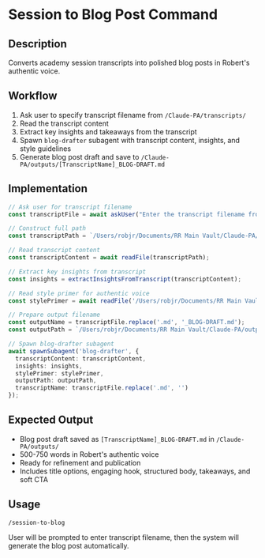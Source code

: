 # Session to Blog Post Command

## Description
Converts academy session transcripts into polished blog posts in Robert's authentic voice.

## Workflow
1. Ask user to specify transcript filename from `/Claude-PA/transcripts/`
2. Read the transcript content
3. Extract key insights and takeaways from the transcript
4. Spawn `blog-drafter` subagent with transcript content, insights, and style guidelines
5. Generate blog post draft and save to `/Claude-PA/outputs/[TranscriptName]_BLOG-DRAFT.md`

## Implementation

```typescript
// Ask user for transcript filename
const transcriptFile = await askUser("Enter the transcript filename from /Claude-PA/transcripts/ (e.g., 'LS 33_ Mastering Composition.md'):");

// Construct full path
const transcriptPath = `/Users/robjr/Documents/RR Main Vault/Claude-PA/transcripts/${transcriptFile}`;

// Read transcript content
const transcriptContent = await readFile(transcriptPath);

// Extract key insights from transcript
const insights = extractInsightsFromTranscript(transcriptContent);

// Read style primer for authentic voice
const stylePrimer = await readFile('/Users/robjr/Documents/RR Main Vault/Claude-PA/rr_style_primer.md');

// Prepare output filename
const outputName = transcriptFile.replace('.md', '_BLOG-DRAFT.md');
const outputPath = `/Users/robjr/Documents/RR Main Vault/Claude-PA/outputs/${outputName}`;

// Spawn blog-drafter subagent
await spawnSubagent('blog-drafter', {
  transcriptContent: transcriptContent,
  insights: insights,
  stylePrimer: stylePrimer,
  outputPath: outputPath,
  transcriptName: transcriptFile.replace('.md', '')
});
```

## Expected Output
- Blog post draft saved as `[TranscriptName]_BLOG-DRAFT.md` in `/Claude-PA/outputs/`
- 500-750 words in Robert's authentic voice
- Ready for refinement and publication
- Includes title options, engaging hook, structured body, takeaways, and soft CTA

## Usage
```
/session-to-blog
```

User will be prompted to enter transcript filename, then the system will generate the blog post automatically.